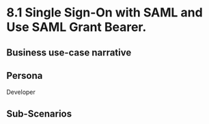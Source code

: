 # 8.1 Single Sign-On with SAML and Use SAML Grant Bearer. 

## Business use-case narrative


## Persona
Developer

## Sub-Scenarios

